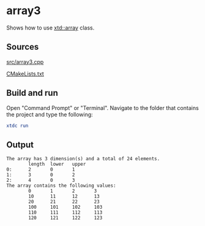 # array3

Shows how to use [xtd::array](https://gammasoft71.github.io/xtd/reference_guides/latest/classxtd_1_1array.html) class.

## Sources

[src/array3.cpp](src/array3.cpp)

[CMakeLists.txt](CMakeLists.txt)

## Build and run

Open "Command Prompt" or "Terminal". Navigate to the folder that contains the project and type the following:

```cmake
xtdc run
```

## Output

```
The array has 3 dimension(s) and a total of 24 elements.
        length  lower   upper
0:      2       0       1
1:      3       0       2
2:      4       0       3
The array contains the following values:
        0       1       2       3
        10      11      12      13
        20      21      22      23
        100     101     102     103
        110     111     112     113
        120     121     122     123
```

